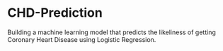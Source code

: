 # CHD-Prediction
Building a machine learning model that predicts the likeliness of getting Coronary Heart Disease using Logistic Regression. 
